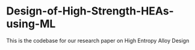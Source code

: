 # Design-of-High-Strength-HEAs-using-ML
This is the codebase for our research paper on High Entropy Alloy Design
